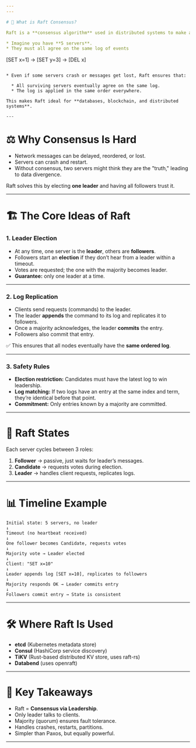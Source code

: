 ```yaml
---
---

# 🚀 What is Raft Consensus?

Raft is a **consensus algorithm** used in distributed systems to make a cluster of servers agree on a single sequence of operations (a log).

* Imagine you have **5 servers**.
* They must all agree on the same log of events

  ```

  [SET x=1] → [SET y=3] → [DEL x]

  ```
  
* Even if some servers crash or messages get lost, Raft ensures that:

    * All surviving servers eventually agree on the same log.
    * The log is applied in the same order everywhere.

This makes Raft ideal for **databases, blockchain, and distributed systems**.

---
```


# ⚖️ Why Consensus Is Hard

* Network messages can be delayed, reordered, or lost.
* Servers can crash and restart.
* Without consensus, two servers might think they are the "truth," leading to data divergence.

Raft solves this by electing **one leader** and having all followers trust it.

---

# 🏗️ The Core Ideas of Raft

### 1. **Leader Election**

* At any time, one server is the **leader**, others are **followers**.
* Followers start an **election** if they don’t hear from a leader within a timeout.
* Votes are requested; the one with the majority becomes leader.
* **Guarantee:** only one leader at a time.

---

### 2. **Log Replication**

* Clients send requests (commands) to the leader.
* The leader **appends** the command to its log and replicates it to followers.
* Once a majority acknowledges, the leader **commits** the entry.
* Followers also commit that entry.

✅ This ensures that all nodes eventually have the **same ordered log**.

---

### 3. **Safety Rules**

* **Election restriction:** Candidates must have the latest log to win leadership.
* **Log matching:** If two logs have an entry at the same index and term, they’re identical before that point.
* **Commitment:** Only entries known by a majority are committed.

---

# 🔄 Raft States

Each server cycles between 3 roles:

1. **Follower** → passive, just waits for leader’s messages.
2. **Candidate** → requests votes during election.
3. **Leader** → handles client requests, replicates logs.

---

# 📊 Timeline Example

```
Initial state: 5 servers, no leader
↓
Timeout (no heartbeat received)
↓
One follower becomes Candidate, requests votes
↓
Majority vote → Leader elected
↓
Client: "SET x=10"
↓
Leader appends log [SET x=10], replicates to followers
↓
Majority responds OK → Leader commits entry
↓
Followers commit entry → State is consistent
```

---

# 🛠️ Where Raft Is Used

* **etcd** (Kubernetes metadata store)
* **Consul** (HashiCorp service discovery)
* **TiKV** (Rust-based distributed KV store, uses raft-rs)
* **Databend** (uses openraft)

---

# 🎯 Key Takeaways

* Raft = **Consensus via Leadership**.
* Only leader talks to clients.
* Majority (quorum) ensures fault tolerance.
* Handles crashes, restarts, partitions.
* Simpler than Paxos, but equally powerful.

---
